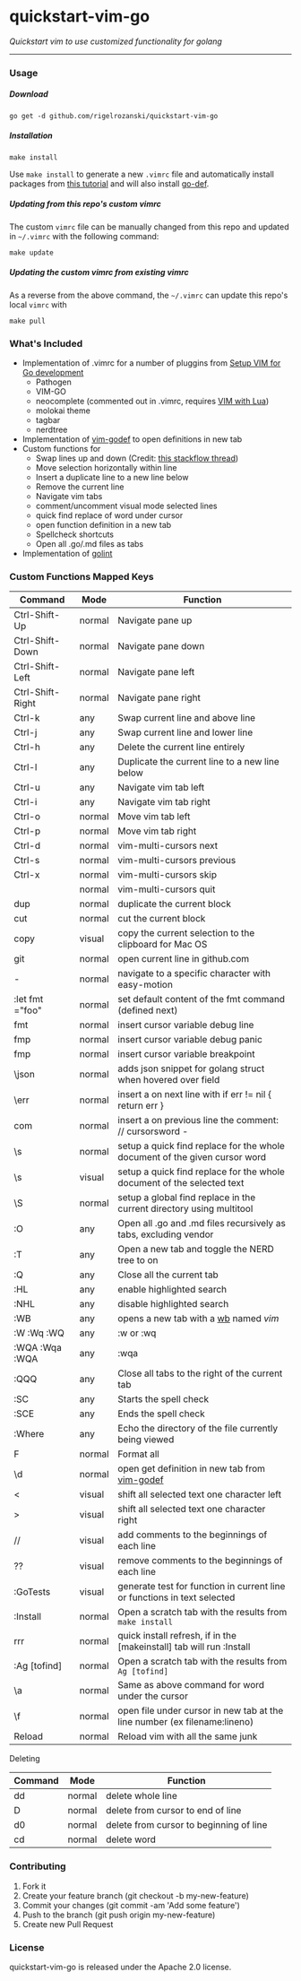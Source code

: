 # quickstart-vim-go

_Quickstart vim to use customized functionality for golang_

---

### Usage

##### Download
```
go get -d github.com/rigelrozanski/quickstart-vim-go
```

##### Installation
```
make install
```

Use `make install` to generate a new `.vimrc` file and automatically install
packages from [this tutorial][1] and will also install [go-def][3].

##### Updating from this repo's custom vimrc
The custom `vimrc` file can be manually changed from this repo and updated in
`~/.vimrc` with the following command:
```
make update
```

##### Updating the custom vimrc from existing vimrc
As a reverse from the above command, the  `~/.vimrc` can update this repo's
local `vimrc` with
```
make pull 
```

### What's Included

- Implementation of .vimrc for a number of pluggins from [Setup VIM for Go development][1]
  - Pathogen
  - VIM-GO
  - neocomplete (commented out in .vimrc, requires [VIM with Lua][2])
  - molokai theme
  - tagbar
  - nerdtree
- Implementation of [vim-godef][3] to open definitions in new tab
- Custom functions for 
  - Swap lines up and down (Credit: [this stackflow thread][4])
  - Move selection horizontally within line
  - Insert a duplicate line to a new line below
  - Remove the current line
  - Navigate vim tabs
  - comment/uncomment visual mode selected lines
  - quick find replace of word under cursor 
  - open function definition in a new tab 
  - Spellcheck shortcuts 
  - Open all .go/.md files as tabs
- Implementation of [golint][5]

[1]: https://unknwon.io/setup-vim-for-go-development/
[2]: https://gist.github.com/jdewit/9818870
[3]: https://github.com/dgryski/vim-godef
[4]: http://stackoverflow.com/questions/741814/move-entire-line-up-and-down-in-vim
[5]: https://github.com/golang/lint

### Custom Functions Mapped Keys

| Command          | Mode   | Function                                                                     |
|------------------|--------|------------------------------------------------------------------------------|
| Ctrl-Shift-Up    | normal | Navigate pane up                                                             |
| Ctrl-Shift-Down  | normal | Navigate pane down                                                           |
| Ctrl-Shift-Left  | normal | Navigate pane left                                                           |
| Ctrl-Shift-Right | normal | Navigate pane right                                                          |
| Ctrl-k           | any    | Swap current line and above line                                             |
| Ctrl-j           | any    | Swap current line and lower line                                             |
| Ctrl-h           | any    | Delete the current line entirely                                             |
| Ctrl-l           | any    | Duplicate the current line to a new line below                               |
| Ctrl-u           | any    | Navigate vim tab left                                                        |
| Ctrl-i           | any    | Navigate vim tab right                                                       |
| Ctrl-o           | normal | Move vim tab left                                                            |
| Ctrl-p           | normal | Move vim tab right                                                           |
| Ctrl-d           | normal | vim-multi-cursors next                                                       |
| Ctrl-s           | normal | vim-multi-cursors previous                                                   |
| Ctrl-x           | normal | vim-multi-cursors skip                                                       |
| <esp>            | normal | vim-multi-cursors quit                                                       |
| dup              | normal | duplicate the current block                                                  |
| cut              | normal | cut the current block                                                        |
| copy             | visual | copy the current selection to the clipboard for Mac OS                       |
| git              | normal | open current line in github.com                                              |
| <tab>-<char>     | normal | navigate to a specific character with easy-motion                            |
| :let fmt ="foo"  | normal | set default content of the fmt command (defined next)                        |
| fmt              | normal | insert cursor variable debug line                                            |
| fmp              | normal | insert cursor variable debug panic                                           |
| fmp              | normal | insert cursor variable breakpoint                                            |
| \json            | normal | adds json snippet for golang struct when hovered over field                  |
| \err             | normal | insert a on next  line with if err != nil { return err }                     |
| com              | normal | insert a on previous line the comment: // cursorsword -                      |
| \s               | normal | setup a quick find replace for the whole document of the given cursor word   |
| \s               | visual | setup a quick find replace for the whole document of the selected text       |
| \S               | normal | setup a global find replace in the current directory using multitool         |
| :O               | any    | Open all .go and .md files recursively as tabs, excluding vendor             |
| :T               | any    | Open a new tab and toggle the NERD tree to on                                |
| :Q               | any    | Close all the current tab                                                    |
| :HL              | any    | enable highlighted search                                                    |
| :NHL             | any    | disable highlighted search                                                   |
| :WB              | any    | opens a new tab with a [wb](https://github.com/rigelrozanski/wb) named _vim_ |
| :W :Wq :WQ       | any    | :w or :wq                                                                    |
| :WQA :Wqa :WQA   | any    | :wqa                                                                         |
| :QQQ             | any    | Close all tabs to the right of the current tab                               |
| :SC              | any    | Starts the spell check                                                       |
| :SCE             | any    | Ends the spell check                                                         |
| :Where           | any    | Echo the directory of the file currently being viewed                        |
| F                | normal | Format all                                                                   |
| \d               | normal | open get definition in new tab from [vim-godef][4]                           |
| <                | visual | shift all selected text one character left                                   |
| >                | visual | shift all selected text one character right                                  |
| //               | visual | add comments to the beginnings of each line                                  |
| ??               | visual | remove comments to the beginnings of each line                               |
| :GoTests         | visual | generate test for function in current line or functions in text selected     |
| :Install         | normal | Open a scratch tab with the results from `make install`                      |
| rrr              | normal | quick install refresh, if in the [makeinstall] tab will run :Install         |                      
| :Ag [tofind]     | normal | Open a scratch tab with the results from `Ag [tofind]`                       |
| \a               | normal | Same as above command for word under the cursor                              |
| \f               | normal | open file under cursor in new tab at the line number (ex filename:lineno)    |
| Reload           | normal | Reload vim with all the same junk                                            |
   
Deleting 

| Command          | Mode   | Function                                                                     |
|------------------|--------|------------------------------------------------------------------------------|
| dd               | normal | delete whole line                                                            |
| D                | normal | delete from cursor to end of line                                            |
| d0               | normal | delete from cursor to beginning of line                                      |
| cd               | normal | delete word                                                                  |
 
### Contributing

1. Fork it
2. Create your feature branch (git checkout -b my-new-feature)
3. Commit your changes (git commit -am 'Add some feature')
4. Push to the branch (git push origin my-new-feature)
5. Create new Pull Request

### License

quickstart-vim-go is released under the Apache 2.0 license.
